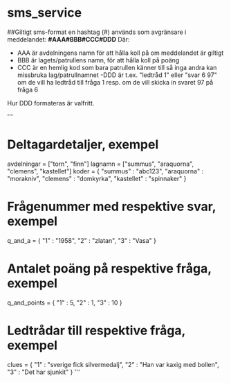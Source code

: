 # sms_service
##Giltigt sms-format
en hashtag (#) används som avgränsare i meddelandet:
**#AAA#BBB#CCC#DDD**
Där:
- AAA är avdelningens namn för att hålla koll på om meddelandet är giltigt
- BBB är lagets/patrullens namn, för att hålla koll på poäng
- CCC är en hemlig kod som bara patrullen känner till så inga andra kan missbruka lag/patrullnamnet
-DDD är t.ex. "ledtråd 1" eller "svar 6 97" om de vill ha ledtråd till fråga 1 resp.
		om de vill skicka in svaret 97 på fråga 6

Hur DDD formateras är valfritt.

'''
# Deltagardetaljer, exempel
avdelningar = ["torn", "finn"]
lagnamn = ["summus", "araquorna", "clemens", "kastellet"]
koder = {
	"summus" : "abc123",
	"araquorna" : "morakniv",
	"clemens" : "domkyrka",
	"kastellet" : "spinnaker"
}
# Frågenummer med respektive svar, exempel
q_and_a = {
	"1" : "1958",
	"2" : "zlatan",
	"3" : "Vasa"
}
# Antalet poäng på respektive fråga, exempel
q_and_points = {
	"1" : 5,
	"2" : 1,
	"3" : 10
}
# Ledtrådar till respektive fråga, exempel
clues = {
	"1" : "sverige fick silvermedalj",
	"2" : "Han var kaxig med bollen",
	"3" : "Det har sjunkit"
}
'''